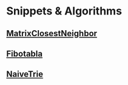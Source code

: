 # Snippets & Algorithms

## [MatrixClosestNeighbor](MatrixClosestNeighbor)

## [Fibotabla](fibotabla)

## [NaiveTrie](naiveTrie)